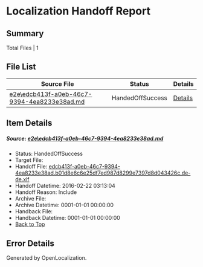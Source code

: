 # <a name='report-top'></a> Localization Handoff Report

## Summary
 Total Files | 1

## File List
 Source File | Status | Details 
 ----------- | ------ | ------- 
 [e2e\edcb413f-a0eb-46c7-9394-4ea8233e38ad.md](https://github.com/OpenLocalizationTest/oltest/blob/0d4cbc2e7acd09f8950cfd039c215c0f40a5a5a2/e2e/edcb413f-a0eb-46c7-9394-4ea8233e38ad.md) | HandedOffSuccess | [Details](#6ccb02182ae3155961f207480e19e48b2416a9c91)

## Item Details
##### <a name='6ccb02182ae3155961f207480e19e48b2416a9c91'></a> Source: [e2e\edcb413f-a0eb-46c7-9394-4ea8233e38ad.md](https://github.com/OpenLocalizationTest/oltest/blob/0d4cbc2e7acd09f8950cfd039c215c0f40a5a5a2/e2e/edcb413f-a0eb-46c7-9394-4ea8233e38ad.md)
* Status: HandedOffSuccess
* Target File: 
* Handoff File: [edcb413f-a0eb-46c7-9394-4ea8233e38ad.b01d8e6c6e25df7ed987d8299e7397d8d043426c.de-de.xlf](https://github.com/OpenLocalizationTestOrg/olhandoff/blob/2fcdceecf5b123197b0a2ac104f656ba9ef93ca0/ol-handoff/OpenLocalizationTestOrg/oltest.de-de/yufeih/edcb413f-a0eb-46c7-9394-4ea8233e38ad.b01d8e6c6e25df7ed987d8299e7397d8d043426c.de-de.xlf)
* Handoff Datetime: 2016-02-22 03:13:04
* Handoff Reason: Include
* Archive File: 
* Archive Datetime: 0001-01-01 00:00:00
* Handback File: 
* Handback Datetime: 0001-01-01 00:00:00
* [Back to Top](#report-top)


## Error Details

Generated by OpenLocalization.
